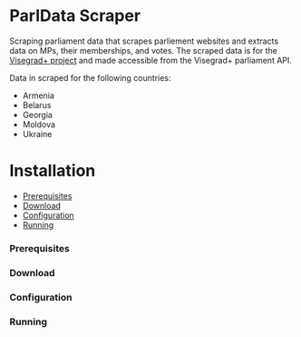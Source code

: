 # ParlData Scraper
Scraping parliament data that scrapes parliement websites and extracts data on MPs, their memberships, and votes. The scraped data is for the [Visegrad+ project](http://parldata.eu/) and made accessible from the Visegrad+ parliament API.

Data in scraped for the following countries:
- Armenia
- Belarus
- Georgia
- Moldova
- Ukraine

# Installation
- [Prerequisites]()
- [Download]()
- [Configuration]()
- [Running]()

### Prerequisites ###
### Download ###
### Configuration ###
### Running ###





